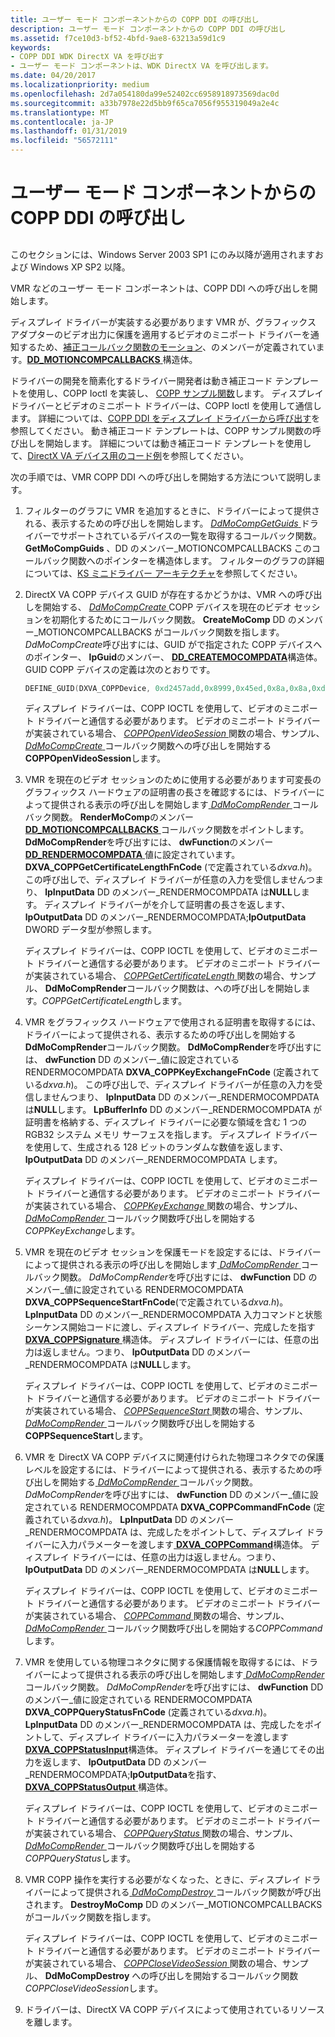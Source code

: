 ```yaml
---
title: ユーザー モード コンポーネントからの COPP DDI の呼び出し
description: ユーザー モード コンポーネントからの COPP DDI の呼び出し
ms.assetid: f7ce10d3-bf52-4bfd-9ae8-63213a59d1c9
keywords:
- COPP DDI WDK DirectX VA を呼び出す
- ユーザー モード コンポーネントは、WDK DirectX VA を呼び出します。
ms.date: 04/20/2017
ms.localizationpriority: medium
ms.openlocfilehash: 2d7a054180da99e52402cc6958918973569dac0d
ms.sourcegitcommit: a33b7978e22d5bb9f65ca7056f955319049a2e4c
ms.translationtype: MT
ms.contentlocale: ja-JP
ms.lasthandoff: 01/31/2019
ms.locfileid: "56572111"
---
```

# <a name="calling-the-copp-ddi-from-a-user-mode-component"></a>ユーザー モード コンポーネントからの COPP DDI の呼び出し


## <span id="ddk_calling_the_copp_ddi_from_a_user_mode_component_gg"></span><span id="DDK_CALLING_THE_COPP_DDI_FROM_A_USER_MODE_COMPONENT_GG"></span>


このセクションには、Windows Server 2003 SP1 にのみ以降が適用されますおよび Windows XP SP2 以降。

VMR などのユーザー モード コンポーネントは、COPP DDI への呼び出しを開始します。

ディスプレイ ドライバーが実装する必要があります VMR が、グラフィックス アダプターのビデオ出力に保護を適用するビデオのミニポート ドライバーを通知するため、[補正コールバック関数のモーション](motion-compensation-callbacks.md)、のメンバーが定義されています。[**DD\_MOTIONCOMPCALLBACKS** ](https://msdn.microsoft.com/library/windows/hardware/ff551660)構造体。

ドライバーの開発を簡素化するドライバー開発者は動き補正コード テンプレートを使用し、COPP Ioctl を実装し、 [COPP サンプル関数](sample-functions-for-copp.md)します。 ディスプレイ ドライバーとビデオのミニポート ドライバーは、COPP Ioctl を使用して通信します。 詳細については、[COPP DDI をディスプレイ ドライバーから呼び出す](calling-the-copp-ddi-from-the-display-driver.md)を参照してください。 動き補正コード テンプレートは、COPP サンプル関数の呼び出しを開始します。 詳細については動き補正コード テンプレートを使用して、[DirectX VA デバイス用のコード例](example-code-for-directx-va-devices.md)を参照してください。

次の手順では、VMR COPP DDI への呼び出しを開始する方法について説明します。

1.  フィルターのグラフに VMR を追加するときに、ドライバーによって提供される、表示するための呼び出しを開始します。 [ *DdMoCompGetGuids* ](https://msdn.microsoft.com/library/windows/hardware/ff550236)ドライバーでサポートされているデバイスの一覧を取得するコールバック関数。 **GetMoCompGuids** 、DD のメンバー\_MOTIONCOMPCALLBACKS このコールバック関数へのポインターを構造体します。 フィルターのグラフの詳細については、[KS ミニドライバー アーキテクチャ](https://msdn.microsoft.com/library/windows/hardware/ff567656)を参照してください。

2.  DirectX VA COPP デバイス GUID が存在するかどうかは、VMR への呼び出しを開始する、 [ *DdMoCompCreate* ](https://msdn.microsoft.com/library/windows/hardware/ff549656) COPP デバイスを現在のビデオ セッションを初期化するためにコールバック関数。 **CreateMoComp** DD のメンバー\_MOTIONCOMPCALLBACKS がコールバック関数を指します。 *DdMoCompCreate*呼び出すには、GUID がで指定された COPP デバイスへのポインター、 **lpGuid**のメンバー、 [ **DD\_CREATEMOCOMPDATA**](https://msdn.microsoft.com/library/windows/hardware/ff550529)構造体。 GUID COPP デバイスの定義は次のとおりです。

    ```cpp
    DEFINE_GUID(DXVA_COPPDevice, 0xd2457add,0x8999,0x45ed,0x8a,0x8a,0xd1,0xaa,0x04,0x7b,0xa4,0xd5);
    ```

    ディスプレイ ドライバーは、COPP IOCTL を使用して、ビデオのミニポート ドライバーと通信する必要があります。 ビデオのミニポート ドライバーが実装されている場合、 [ *COPPOpenVideoSession* ](https://msdn.microsoft.com/library/windows/hardware/ff539650)関数の場合、サンプル、 [ *DdMoCompCreate* ](https://msdn.microsoft.com/library/windows/hardware/ff549656)コールバック関数への呼び出しを開始する**COPPOpenVideoSession**します。

3.  VMR を現在のビデオ セッションのために使用する必要があります可変長のグラフィックス ハードウェアの証明書の長さを確認するには、ドライバーによって提供される表示の呼び出しを開始します[ *DdMoCompRender* ](https://msdn.microsoft.com/library/windows/hardware/ff550248)コールバック関数。 **RenderMoComp**のメンバー [ **DD\_MOTIONCOMPCALLBACKS** ](https://msdn.microsoft.com/library/windows/hardware/ff551660)コールバック関数をポイントします。 **DdMoCompRender**を呼び出すには、 **dwFunction**のメンバー [ **DD\_RENDERMOCOMPDATA** ](https://msdn.microsoft.com/library/windows/hardware/ff551693) 値に設定されています。**DXVA\_COPPGetCertificateLengthFnCode** (で定義されている*dxva.h*)。 この呼び出しで、ディスプレイ ドライバーが任意の入力を受信しませんつまり、 **lpInputData** DD のメンバー\_RENDERMOCOMPDATA は**NULL**します。 ディスプレイ ドライバーがを介して証明書の長さを返します、 **lpOutputData** DD のメンバー\_RENDERMOCOMPDATA;**lpOutputData** DWORD データ型が参照します。

    ディスプレイ ドライバーは、COPP IOCTL を使用して、ビデオのミニポート ドライバーと通信する必要があります。 ビデオのミニポート ドライバーが実装されている場合、 [ *COPPGetCertificateLength* ](https://msdn.microsoft.com/library/windows/hardware/ff539644)関数の場合、サンプル、 **DdMoCompRender**コールバック関数は、への呼び出しを開始します。*COPPGetCertificateLength*します。

4.  VMR をグラフィックス ハードウェアで使用される証明書を取得するには、ドライバーによって提供される、表示するための呼び出しを開始する**DdMoCompRender**コールバック関数。 **DdMoCompRender**を呼び出すには、 **dwFunction** DD のメンバー\_値に設定されている RENDERMOCOMPDATA **DXVA\_COPPKeyExchangeFnCode** (定義されている*dxva.h*)。 この呼び出しで、ディスプレイ ドライバーが任意の入力を受信しませんつまり、 **lpInputData** DD のメンバー\_RENDERMOCOMPDATA は**NULL**します。 **LpBufferInfo** DD のメンバー\_RENDERMOCOMPDATA が証明書を格納する、ディスプレイ ドライバーに必要な領域を含む 1 つの RGB32 システム メモリ サーフェスを指します。 ディスプレイ ドライバーを使用して、生成される 128 ビットのランダムな数値を返します、 **lpOutputData** DD のメンバー\_RENDERMOCOMPDATA します。

    ディスプレイ ドライバーは、COPP IOCTL を使用して、ビデオのミニポート ドライバーと通信する必要があります。 ビデオのミニポート ドライバーが実装されている場合、 [ *COPPKeyExchange* ](https://msdn.microsoft.com/library/windows/hardware/ff539646)関数の場合、サンプル、 [ *DdMoCompRender* ](https://msdn.microsoft.com/library/windows/hardware/ff550248)コールバック関数呼び出しを開始する*COPPKeyExchange*します。

5.  VMR を現在のビデオ セッションを保護モードを設定するには、ドライバーによって提供される表示の呼び出しを開始します[ *DdMoCompRender* ](https://msdn.microsoft.com/library/windows/hardware/ff550248)コールバック関数。 *DdMoCompRender*を呼び出すには、 **dwFunction** DD のメンバー\_値に設定されている RENDERMOCOMPDATA **DXVA\_COPPSequenceStartFnCode**(で定義されている*dxva.h*)。 **LpInputData** DD のメンバー\_RENDERMOCOMPDATA 入力コマンドと状態シーケンス開始コードに渡し、ディスプレイ ドライバー、完成したを指す[ **DXVA\_COPPSignature** ](https://msdn.microsoft.com/library/windows/hardware/ff563150)構造体。 ディスプレイ ドライバーには、任意の出力は返しません。つまり、 **lpOutputData** DD のメンバー\_RENDERMOCOMPDATA は**NULL**します。

    ディスプレイ ドライバーは、COPP IOCTL を使用して、ビデオのミニポート ドライバーと通信する必要があります。 ビデオのミニポート ドライバーが実装されている場合、 [ *COPPSequenceStart* ](https://msdn.microsoft.com/library/windows/hardware/ff540421)関数の場合、サンプル、 [ *DdMoCompRender* ](https://msdn.microsoft.com/library/windows/hardware/ff550248)コールバック関数呼び出しを開始する**COPPSequenceStart**します。

6.  VMR を DirectX VA COPP デバイスに関連付けられた物理コネクタでの保護レベルを設定するには、ドライバーによって提供される、表示するための呼び出しを開始する[ *DdMoCompRender* ](https://msdn.microsoft.com/library/windows/hardware/ff550248)コールバック関数。 *DdMoCompRender*を呼び出すには、 **dwFunction** DD のメンバー\_値に設定されている RENDERMOCOMPDATA **DXVA\_COPPCommandFnCode** (定義されている*dxva.h*)。 **LpInputData** DD のメンバー\_RENDERMOCOMPDATA は、完成したをポイントして、ディスプレイ ドライバーに入力パラメーターを渡します[ **DXVA\_COPPCommand**](https://msdn.microsoft.com/library/windows/hardware/ff563141)構造体。 ディスプレイ ドライバーには、任意の出力は返しません。つまり、 **lpOutputData** DD のメンバー\_RENDERMOCOMPDATA は**NULL**します。

    ディスプレイ ドライバーは、COPP IOCTL を使用して、ビデオのミニポート ドライバーと通信する必要があります。 ビデオのミニポート ドライバーが実装されている場合、 [ *COPPCommand* ](https://msdn.microsoft.com/library/windows/hardware/ff539642)関数の場合、サンプル、 [ *DdMoCompRender* ](https://msdn.microsoft.com/library/windows/hardware/ff550248)コールバック関数呼び出しを開始する*COPPCommand*します。

7.  VMR を使用している物理コネクタに関する保護情報を取得するには、ドライバーによって提供される表示の呼び出しを開始します[ *DdMoCompRender* ](https://msdn.microsoft.com/library/windows/hardware/ff550248)コールバック関数。 *DdMoCompRender*を呼び出すには、 **dwFunction** DD のメンバー\_値に設定されている RENDERMOCOMPDATA **DXVA\_COPPQueryStatusFnCode** (定義されている*dxva.h*)。 **LpInputData** DD のメンバー\_RENDERMOCOMPDATA は、完成したをポイントして、ディスプレイ ドライバーに入力パラメーターを渡します[ **DXVA\_COPPStatusInput**](https://msdn.microsoft.com/library/windows/hardware/ff563899)構造体。 ディスプレイ ドライバーを通じてその出力を返します、 **lpOutputData** DD のメンバー\_RENDERMOCOMPDATA;**lpOutputData**を指す、 [ **DXVA\_COPPStatusOutput** ](https://msdn.microsoft.com/library/windows/hardware/ff563903)構造体。

    ディスプレイ ドライバーは、COPP IOCTL を使用して、ビデオのミニポート ドライバーと通信する必要があります。 ビデオのミニポート ドライバーが実装されている場合、 [ *COPPQueryStatus* ](https://msdn.microsoft.com/library/windows/hardware/ff539652)関数の場合、サンプル、 [ *DdMoCompRender* ](https://msdn.microsoft.com/library/windows/hardware/ff550248)コールバック関数呼び出しを開始する*COPPQueryStatus*します。

8.  VMR COPP 操作を実行する必要がなくなった、ときに、ディスプレイ ドライバーによって提供される[ *DdMoCompDestroy* ](https://msdn.microsoft.com/library/windows/hardware/ff549664)コールバック関数が呼び出されます。 **DestroyMoComp** DD のメンバー\_MOTIONCOMPCALLBACKS がコールバック関数を指します。

    ディスプレイ ドライバーは、COPP IOCTL を使用して、ビデオのミニポート ドライバーと通信する必要があります。 ビデオのミニポート ドライバーが実装されている場合、 [ *COPPCloseVideoSession* ](https://msdn.microsoft.com/library/windows/hardware/ff539638)関数の場合、サンプル、 **DdMoCompDestroy** への呼び出しを開始するコールバック関数*COPPCloseVideoSession*します。

9.  ドライバーは、DirectX VA COPP デバイスによって使用されているリソースを離します。

 

 





